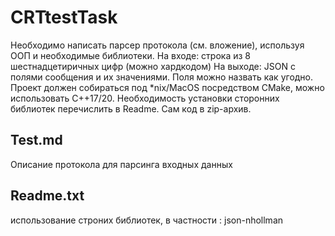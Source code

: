 # CRTtestTask
Необходимо написать парсер протокола (см. вложение), используя ООП и необходимые библиотеки.  На входе: строка из 8 шестнадцетиричных цифр (можно хардкодом) На выходе: JSON с полями сообщения и их значениями. Поля можно назвать как угодно.  Проект должен собираться под *nix/MacOS посредством CMake, можно использовать C++17/20. Необходимость установки сторонних библиотек перечислить в Readme. Сам код в zip-архив.
## Test.md
Описание протокола для парсинга входных данных
## Readme.txt
использование строних библиотек, в частности : json-nhollman
